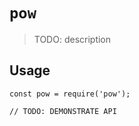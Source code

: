 # `pow`

> TODO: description

## Usage

```
const pow = require('pow');

// TODO: DEMONSTRATE API
```
